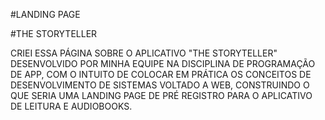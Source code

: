 #LANDING PAGE

#THE STORYTELLER

CRIEI ESSA PÁGINA SOBRE O APLICATIVO "THE STORYTELLER" DESENVOLVIDO POR MINHA EQUIPE NA DISCIPLINA DE PROGRAMAÇÃO DE APP,
COM O INTUITO DE COLOCAR EM PRÁTICA OS CONCEITOS DE DESENVOLVIMENTO DE SISTEMAS VOLTADO A WEB, CONSTRUINDO O QUE SERIA UMA 
LANDING PAGE DE PRÉ REGISTRO PARA O APLICATIVO DE LEITURA E AUDIOBOOKS.


